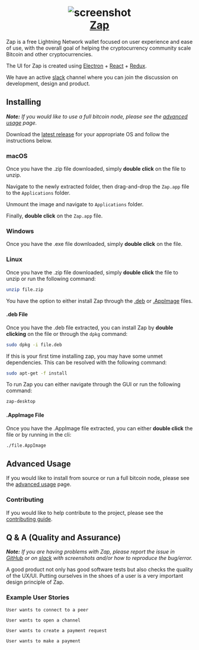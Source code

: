 <h1 align='center'>
  <img src='https://imgur.com/svn8Jrw.jpg' alt='screenshot' />
  <br />
  <center>
    <a href='https://zap.jackmallers.com'>Zap</a>
  </center>
</h1>

Zap is a free Lightning Network wallet focused on user experience and ease of use, with the overall goal of helping the cryptocurrency community scale Bitcoin and other cryptocurrencies.

The UI for Zap is created using
[Electron](https://electron.atom.io/) + [React](https://facebook.github.io/react/) + [Redux](https://github.com/reactjs/redux/tree/master/docs).

We have an active [slack](https://join.slack.com/t/zaphq/shared_invite/enQtMzA4OTgxNTQ4NzUzLTQwYjkzZGM0ZWMwYmYyZTE2Y2E1YjM5NTIwOTU0M2I1Zjc2YWY1NTc4NjdhZWQxNTM1YzEzOGM2YTVlNWIwODc) channel where you can join the discussion on development, design and product.

## Installing

***Note:*** *If you would like to use a full bitcoin node, please see the [advanced usage](https://github.com/LN-Zap/zap-desktop/blob/master/ADVANCED.md) page.*

Download the [latest release](https://github.com/LN-Zap/zap-desktop/releases) for your appropriate OS and follow the instructions below. 

### macOS 

Once you have the .zip file downloaded, simply **double click** on the file to unzip.

Navigate to the newly extracted folder, then drag-and-drop the `Zap.app` file to the `Applications` folder.

Unmount the image and navigate to `Applications` folder.

Finally, **double click** on the `Zap.app` file.

### Windows

Once you have the .exe file downloaded, simply **double click** on the file.

### Linux

Once you have the .zip file downloaded, simply **double click** the file to unzip or run the following command:

```bash
unzip file.zip
```

You have the option to either install Zap through the [.deb](#.deb-file) or [.AppImage](#.appimage-file) files.

#### .deb File

Once you have the .deb file extracted, you can install Zap by **double clicking** on the file or through the `dpkg` command:

```bash
sudo dpkg -i file.deb
```

If this is your first time installing zap, you may have some unmet dependencies. This can be resolved with the following command:

```bash
sudo apt-get -f install
```

To run Zap you can either navigate through the GUI or run the following command:

```bash
zap-desktop
```

#### .AppImage File

Once you have the .AppImage file extracted, you can either **double click** the file or by running in the cli:

```bash
./file.AppImage
```

## Advanced Usage
If you would like to install from source or run a full bitcoin node, please see the [advanced usage](https://github.com/LN-Zap/zap-desktop/blob/master/ADVANCED.md) page. 

### Contributing
If you would like to help contribute to the project, please see the [contributing guide](https://github.com/LN-Zap/zap-desktop/blob/master/CONTRIBUTING.md).

## Q & A (Quality and Assurance)

***Note:*** *If you are having problems with Zap, please report the issue in [GitHub](https://github.com/LN-Zap/zap-desktop/issues) or on [slack](https://join.slack.com/t/zaphq/shared_invite/enQtMzA4OTgxNTQ4NzUzLTQwYjkzZGM0ZWMwYmYyZTE2Y2E1YjM5NTIwOTU0M2I1Zjc2YWY1NTc4NjdhZWQxNTM1YzEzOGM2YTVlNWIwODc) with screenshots and/or how to reproduce the bug/error.*

A good product not only has good software tests but also checks the quality of the UX/UI. Putting ourselves in the shoes of a user is a very important design principle of Zap.

### Example User Stories
`User wants to connect to a peer`

`User wants to open a channel`

`User wants to create a payment request`

`User wants to make a payment`
